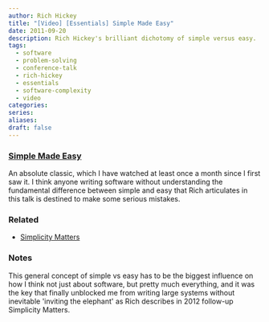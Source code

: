 ```yaml
---
author: Rich Hickey
title: "[Video] [Essentials] Simple Made Easy"
date: 2011-09-20
description: Rich Hickey's brilliant dichotomy of simple versus easy.
tags:
  - software
  - problem-solving
  - conference-talk
  - rich-hickey
  - essentials
  - software-complexity
  - video
categories: 
series: 
aliases: 
draft: false
---
```

### [Simple Made Easy](https://www.youtube.com/watch?v=SxdOUGdseq4) 
An absolute classic, which I have watched at least once a month since I first saw it. I think anyone writing software without understanding the fundamental difference between simple and easy that Rich articulates in this talk is destined to make some serious mistakes. 
### Related
- [Simplicity Matters](/blog/learning/simplicity_matters)

### Notes
This general concept of simple vs easy has to be the biggest influence on how I think not just about software, but pretty much everything, and it was the key that finally unblocked me from writing large systems without inevitable 'inviting the elephant' as Rich describes in 2012 follow-up Simplicity Matters.
